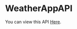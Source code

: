 # WeatherAppAPI

You can view this API [Here](https://weatherappapi-pydh.onrender.com/weather?city=toronto).

